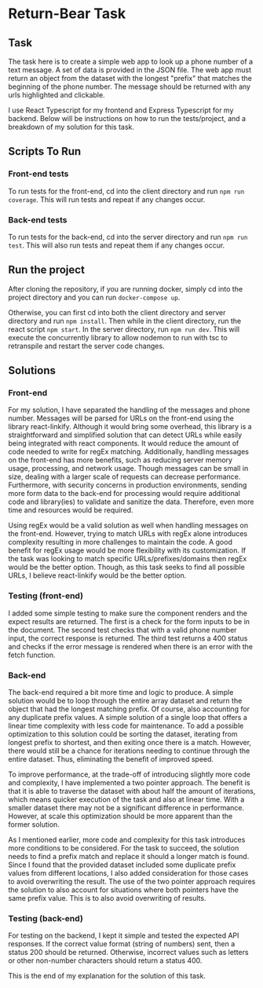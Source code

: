 # Return-Bear Task

## Task

The task here is to create a simple web app to look up a phone number of a text message. A set of data is provided in the JSON file. The web app must return an object from the dataset with the longest "prefix" that matches the beginning of the phone number. The message should be returned with any urls highlighted and clickable. 

I use React Typescript for my frontend and Express Typescript for my backend. Below will be instructions on how to run the tests/project, and a breakdown of my solution for this task.

## Scripts To Run

### Front-end tests
To run tests for the front-end, cd into the client directory and run `npm run coverage`. This will run tests and repeat if any changes occur.

### Back-end tests
To run tests for the back-end, cd into the server directory and run `npm run test`. This will also run tests and repeat them if any changes occur.

## Run the project
After cloning the repository, if you are running docker, simply cd into the project directory and you can run `docker-compose up`.

Otherwise, you can first cd into both the client directory and server directory and run `npm install`. Then while in the client directory, run the react script `npm start`. In the server directory, run `npm run dev`. This will execute the concurrently library to allow nodemon to run with tsc to retranspile and restart the server code changes.

## Solutions

### Front-end

For my solution, I have separated the handling of the messages and phone number. Messages will be parsed for URLs on the front-end using the library react-linkify. Although it would bring some overhead, this library is a straightforward and simplified solution that can detect URLs while easily being integrated with react components. It would reduce the amount of code needed to write for regEx matching. Additionally, handling messages on the front-end has more benefits, such as reducing server memory usage, processing, and network usage. Though messages can be small in size, dealing with a larger scale of requests can decrease performance. Furthermore, with security concerns in production environments, sending more form data to the back-end for processing would require additional code and library(ies) to validate and sanitize the data. Therefore, even more time and resources would be required. 

Using regEx would be a valid solution as well when handling messages on the front-end. However, trying to match URLs with regEx alone introduces complexity resulting in more challenges to maintain the code. A good benefit for regEx usage would be more flexibility with its customization. If the task was looking to match specific URLs/prefixes/domains then regEx would be the better option. Though, as this task seeks to find all possible URLs, I believe react-linkify would be the better option.

### Testing (front-end)

I added some simple testing to make sure the component renders and the expect results are returned. The first is a check for the form inputs to be in the document. The second test checks that with a valid phone number input, the correct response is returned. The third test returns a 400 status and checks if the error message is rendered when there is an error with the fetch function.

### Back-end
The back-end required a bit more time and logic to produce. A simple solution would be to loop through the entire array dataset and return the object that had the longest matching prefix. Of course, also accounting for any duplicate prefix values. A simple solution of a single loop that offers a linear time complexity with less code for maintenance. To add a possible optimization to this solution could be sorting the dataset, iterating from longest prefix to shortest, and then exiting once there is a match. However, there would still be a chance for iterations needing to continue through the entire dataset. Thus, eliminating the benefit of improved speed.

To improve performance, at the trade-off of introducing slightly more code and complexity, I have implemented a two pointer approach. The benefit is that it is able to traverse the dataset with about half the amount of iterations, which means quicker execution of the task and also at linear time. With a smaller dataset there may not be a significant difference in performance. However, at scale this optimization should be more apparent than the former solution.

As I mentioned earlier, more code and complexity for this task introduces more conditions to be considered. For the task to succeed, the solution needs to find a prefix match and replace it should a longer match is found. Since I found that the provided dataset included some duplicate prefix values from different locations, I also added consideration for those cases to avoid overwriting the result. The use of the two pointer approach requires the solution to also account for situations where both pointers have the same prefix value. This is to also avoid overwriting of results.

### Testing (back-end)

For testing on the backend, I kept it simple and tested the expected API responses. If the correct value format (string of numbers) sent, then a status 200 should be returned. Otherwise, incorrect values such as letters or other non-number characters should return a status 400.

This is the end of my explanation for the solution of this task.